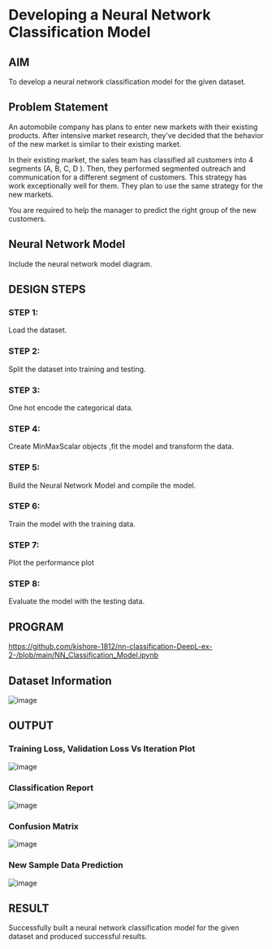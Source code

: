 # Developing a Neural Network Classification Model

## AIM

To develop a neural network classification model for the given dataset.

## Problem Statement

An automobile company has plans to enter new markets with their existing products. After intensive market research, they’ve decided that the behavior of the new market is similar to their existing market.

In their existing market, the sales team has classified all customers into 4 segments (A, B, C, D ). Then, they performed segmented outreach and communication for a different segment of customers. This strategy has work exceptionally well for them. They plan to use the same strategy for the new markets.

You are required to help the manager to predict the right group of the new customers.

## Neural Network Model

Include the neural network model diagram.

## DESIGN STEPS

### STEP 1:
Load the dataset.

### STEP 2:
Split the dataset into training and testing.

### STEP 3:
One hot encode the categorical data.

### STEP 4:
Create MinMaxScalar objects ,fit the model and transform the data.

### STEP 5:
Build the Neural Network Model and compile the model.

### STEP 6:
Train the model with the training data.

### STEP 7:
Plot the performance plot

### STEP 8:
Evaluate the model with the testing data.

## PROGRAM

https://github.com/kishore-1812/nn-classification-DeepL-ex-2-/blob/main/NN_Classification_Model.ipynb

## Dataset Information

![image](https://user-images.githubusercontent.com/63336975/189724440-bf32225f-6c82-463a-bb9c-907cffb784b3.png)

## OUTPUT

### Training Loss, Validation Loss Vs Iteration Plot
![image](https://user-images.githubusercontent.com/63336975/189725455-3755410b-2126-4126-a41e-d85c6ef8d07b.png)


### Classification Report

![image](https://user-images.githubusercontent.com/63336975/189725564-eb937507-a563-47c5-9e61-4601f64699e3.png)


### Confusion Matrix
![image](https://user-images.githubusercontent.com/63336975/189725653-74944f4b-317f-4a5c-9159-b2d5bbf2600c.png)



### New Sample Data Prediction

![image](https://user-images.githubusercontent.com/63336975/189725738-21ac0e4d-f571-4699-be3e-0aeeab37bf9b.png)


## RESULT
Successfully built a neural network classification model for the given dataset and produced successful results.

